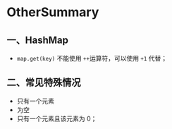 # OtherSummary



## 一、HashMap

- `map.get(key)` 不能使用 `++`运算符，可以使用 `+1` 代替；





## 二、常见特殊情况

- 只有一个元素
- 为空
- 只有一个元素且该元素为 0；